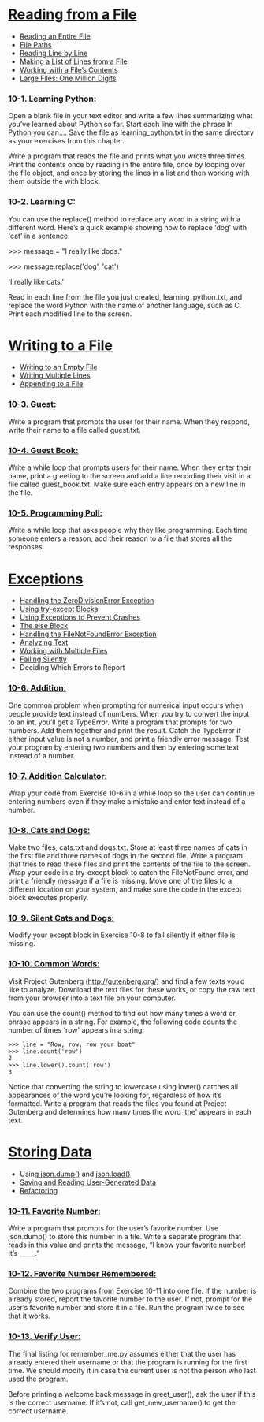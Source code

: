 # <a href="https://github.com/talhatallat/talhatallat/tree/main/Python%20Programming/Chapter%2010%20-%20Files%20and%20Exceptions/Reading%20from%20a%20File">Reading from a File<a/>
* <a href="https://github.com/talhatallat/talhatallat/blob/main/Python%20Programming/Chapter%2010%20-%20Files%20and%20Exceptions/Reading%20from%20a%20File/file_reader.py">Reading an Entire File<a/>
* <a href="https://github.com/talhatallat/talhatallat/blob/main/Python%20Programming/Chapter%2010%20-%20Files%20and%20Exceptions/Reading%20from%20a%20File/file_paths.py">File Paths<a/>
* <a href="https://github.com/talhatallat/talhatallat/blob/main/Python%20Programming/Chapter%2010%20-%20Files%20and%20Exceptions/Reading%20from%20a%20File/file_reader.py">Reading Line by Line<a/>
* <a href="https://github.com/talhatallat/talhatallat/blob/main/Python%20Programming/Chapter%2010%20-%20Files%20and%20Exceptions/Reading%20from%20a%20File/pi_string.py">Making a List of Lines from a File<a/>
* <a href="https://github.com/talhatallat/talhatallat/blob/main/Python%20Programming/Chapter%2010%20-%20Files%20and%20Exceptions/Reading%20from%20a%20File/pi_string.py">Working with a File’s Contents<a/>
* <a href="https://github.com/talhatallat/talhatallat/blob/main/Python%20Programming/Chapter%2010%20-%20Files%20and%20Exceptions/Reading%20from%20a%20File/pi_string.py">Large Files: One Million Digits<a/>
### 10-1. Learning Python: 
Open a blank file in your text editor and write a few lines summarizing what you’ve learned about Python so far. 
Start each line with the phrase In Python you can.... Save the file as learning_python.txt in the same directory as your exercises from this chapter. 

Write a program that reads the file and prints what you wrote three times. 
Print the contents once by reading in the entire file, once by looping over the file object, and once by storing the lines in a list and then working with them outside the with block.
### 10-2. Learning C: 
You can use the replace() method to replace any word in a string with a different word. Here’s a quick example showing how to replace 'dog' with 'cat' in a sentence:

<p>>>> message = "I really like dogs."<p/>

<p>>>> message.replace('dog', 'cat')<p/>

<p>'I really like cats.'<p/>

Read in each line from the file you just created, learning_python.txt, and replace the word Python with the name of another language, such as C. Print each modified line to the screen.

# <a href="https://github.com/talhatallat/talhatallat/tree/main/Python%20Programming/Chapter%2010%20-%20Files%20and%20Exceptions/Writing%20to%20a%20File">Writing to a File<a/>
* <a href="https://github.com/talhatallat/talhatallat/blob/main/Python%20Programming/Chapter%2010%20-%20Files%20and%20Exceptions/Writing%20to%20a%20File/write_message.py">Writing to an Empty File<a/>
* <a href="https://github.com/talhatallat/talhatallat/blob/main/Python%20Programming/Chapter%2010%20-%20Files%20and%20Exceptions/Writing%20to%20a%20File/write_message.py">Writing Multiple Lines<a/>
* <a href="https://github.com/talhatallat/talhatallat/blob/main/Python%20Programming/Chapter%2010%20-%20Files%20and%20Exceptions/Writing%20to%20a%20File/write_message.py">Appending to a File<a/>
### <a href="https://github.com/talhatallat/talhatallat/blob/main/Python%20Programming/Chapter%2010%20-%20Files%20and%20Exceptions/Writing%20to%20a%20File/writingAFile.py">10-3. Guest:<a/>
Write a program that prompts the user for their name. When they respond, write their name to a file called guest.txt.
### <a href="https://github.com/talhatallat/talhatallat/blob/main/Python%20Programming/Chapter%2010%20-%20Files%20and%20Exceptions/Writing%20to%20a%20File/writingAFile.py">10-4. Guest Book:<a/>
Write a while loop that prompts users for their name. When they enter their name, print a greeting to the screen and add a line recording their visit in a file called guest_book.txt. Make sure each entry appears on a new line in the file.
### <a href="https://github.com/talhatallat/talhatallat/blob/main/Python%20Programming/Chapter%2010%20-%20Files%20and%20Exceptions/Writing%20to%20a%20File/writingAFile.py">10-5. Programming Poll:<a/>
Write a while loop that asks people why they like programming. Each time someone enters a reason, add their reason to a file that stores all the responses.

# <a href="https://github.com/talhatallat/talhatallat/tree/main/Python%20Programming/Chapter%2010%20-%20Files%20and%20Exceptions/Exceptions">Exceptions</a>
* <a href="https://github.com/talhatallat/talhatallat/blob/main/Python%20Programming/Chapter%2010%20-%20Files%20and%20Exceptions/Exceptions/division_1.py">Handling the ZeroDivisionError Exception</a>
* <a href="https://github.com/talhatallat/talhatallat/tree/main/Python%20Programming/Chapter%2010%20-%20Files%20and%20Exceptions/Exceptions">Using try-except Blocks</a>
* <a href="https://github.com/talhatallat/talhatallat/blob/main/Python%20Programming/Chapter%2010%20-%20Files%20and%20Exceptions/Exceptions/division_3.py">Using Exceptions to Prevent Crashes</a>
* <a href="https://github.com/talhatallat/talhatallat/blob/main/Python%20Programming/Chapter%2010%20-%20Files%20and%20Exceptions/Exceptions/division_4.py">The else Block<a/>
* <a href="https://github.com/talhatallat/talhatallat/blob/main/Python%20Programming/Chapter%2010%20-%20Files%20and%20Exceptions/Exceptions/alice_2.py">Handling the FileNotFoundError Exception<a/>
* <a href="https://github.com/talhatallat/talhatallat/blob/main/Python%20Programming/Chapter%2010%20-%20Files%20and%20Exceptions/Exceptions/alice_3.py">Analyzing Text<a/>
* <a href="https://github.com/talhatallat/talhatallat/blob/main/Python%20Programming/Chapter%2010%20-%20Files%20and%20Exceptions/Exceptions/word_count_1.py">Working with Multiple Files<a/>
* <a href="https://github.com/talhatallat/talhatallat/blob/main/Python%20Programming/Chapter%2010%20-%20Files%20and%20Exceptions/Exceptions/failing_silently.py">Failing Silently<a/>
* Deciding Which Errors to Report

### <a href="https://github.com/talhatallat/talhatallat/blob/main/Python%20Programming/Chapter%2010%20-%20Files%20and%20Exceptions/Exceptions/exceptions.py">10-6. Addition:<a/>
One common problem when prompting for numerical input occurs when people provide text instead of numbers. When you try to convert the input to an int, you’ll get a TypeError. Write a program that prompts for two numbers. Add them together and print the result. Catch the TypeError if either input value is not a number, and print a friendly error message. Test your program by entering two numbers and then by entering some text instead of a number.
### <a href="https://github.com/talhatallat/talhatallat/blob/main/Python%20Programming/Chapter%2010%20-%20Files%20and%20Exceptions/Exceptions/exceptions.py">10-7. Addition Calculator:<a/>
Wrap your code from Exercise 10-6 in a while loop so the user can continue entering numbers even if they make a mistake and enter text instead of a number.
### <a href="https://github.com/talhatallat/talhatallat/blob/main/Python%20Programming/Chapter%2010%20-%20Files%20and%20Exceptions/Exceptions/exceptions.py">10-8. Cats and Dogs:<a/>
Make two files, cats.txt and dogs.txt. Store at least three names of cats in the first file and three names of dogs in the second file. Write a program that tries to read these files and print the contents of the file to the screen. Wrap your code in a try-except block to catch the FileNotFound error, and print a friendly message if a file is missing. Move one of the files to a different location on your system, and make sure the code in the except block executes properly.
### <a href="https://github.com/talhatallat/talhatallat/blob/main/Python%20Programming/Chapter%2010%20-%20Files%20and%20Exceptions/Exceptions/exceptions.py">10-9. Silent Cats and Dogs:</a>
Modify your except block in Exercise 10-8 to fail silently if either file is missing.
### <a href="https://github.com/talhatallat/talhatallat/blob/main/Python%20Programming/Chapter%2010%20-%20Files%20and%20Exceptions/Exceptions/exceptions.py">10-10. Common Words:</a>
Visit Project Gutenberg (http://gutenberg.org/) and find a few texts you’d like to analyze. Download the text files for these works, or copy the raw text from your browser into a text file on your computer.

You can use the count() method to find out how many times a word or phrase appears in a string. For example, the following code counts the number of times 'row' appears in a string:

    >>> line = "Row, row, row your boat"
    >>> line.count('row')
    2
    >>> line.lower().count('row')
    3

Notice that converting the string to lowercase using lower() catches all appearances of the word you’re looking for, regardless of how it’s formatted.
Write a program that reads the files you found at Project Gutenberg and determines how many times the word 'the' appears in each text.

# <a href="https://github.com/talhatallat/talhatallat/tree/main/Python%20Programming/Chapter%2010%20-%20Files%20and%20Exceptions/Storing%20Data">Storing Data</a>
* Using<a href="https://github.com/talhatallat/talhatallat/blob/main/Python%20Programming/Chapter%2010%20-%20Files%20and%20Exceptions/Storing%20Data/number_writer.py"> json.dump()</a> and <a href="">json.load()</a>
* <a href="">Saving and Reading User-Generated Data</a>
* <a href="">Refactoring</a>

### <a href="">10-11. Favorite Number:</a>
Write a program that prompts for the user’s favorite number. Use json.dump() to store this number in a file. Write a separate program that reads in this value and prints the message, “I know your favorite number! It’s _____.”

### <a href="">10-12. Favorite Number Remembered:</a> 
Combine the two programs from Exercise 10-11 into one file. If the number is already stored, report the favorite number to the user. If not, prompt for the user’s favorite number and store it in a file. Run the program twice to see that it works.

### <a href="">10-13. Verify User:</a> 
The final listing for remember_me.py assumes either that the user has already entered their username or that the program is running for the first time. We should modify it in case the current user is not the person who last used the program.

Before printing a welcome back message in greet_user(), ask the user if this is the correct username. If it’s not, call get_new_username() to get the correct username.
